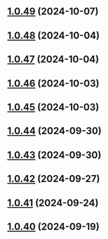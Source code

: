 ## [1.0.49](https://github.com/binary-braids/github-actions-runner/compare/v1.0.48...v1.0.49) (2024-10-07)



## [1.0.48](https://github.com/binary-braids/github-actions-runner/compare/v1.0.47...v1.0.48) (2024-10-04)



## [1.0.47](https://github.com/binary-braids/github-actions-runner/compare/v1.0.46...v1.0.47) (2024-10-04)



## [1.0.46](https://github.com/binary-braids/github-actions-runner/compare/v1.0.45...v1.0.46) (2024-10-03)



## [1.0.45](https://github.com/binary-braids/github-actions-runner/compare/v1.0.44...v1.0.45) (2024-10-03)



## [1.0.44](https://github.com/binary-braids/github-actions-runner/compare/v1.0.43...v1.0.44) (2024-09-30)



## [1.0.43](https://github.com/binary-braids/github-actions-runner/compare/v1.0.42...v1.0.43) (2024-09-30)



## [1.0.42](https://github.com/binary-braids/github-actions-runner/compare/v1.0.41...v1.0.42) (2024-09-27)



## [1.0.41](https://github.com/binary-braids/github-actions-runner/compare/v1.0.40...v1.0.41) (2024-09-24)



## [1.0.40](https://github.com/binary-braids/github-actions-runner/compare/v1.0.39...v1.0.40) (2024-09-19)



